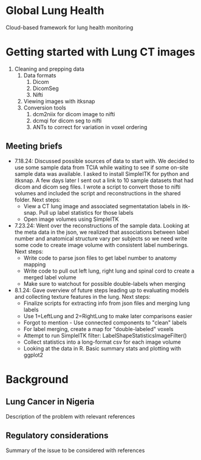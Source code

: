 # Global Lung Health
Cloud-based framework for lung health monitoring

# Getting started with Lung CT images

1. Cleaning and prepping data
    1. Data formats
        1. Dicom
        2. DicomSeg
        3. Nifti
    2. Viewing images with itksnap
    3. Conversion tools
        1. dcm2niix for dicom image to nifti
        2. dcmqi for dicom seg to nifti
        3. ANTs to correct for variation in voxel ordering

## Meeting briefs
- 7.18.24: Discussed possible sources of data to start with. We decided to use some sample data from TCIA while waiting to see if some on-site sample data was available. I asked to install SimpleITK for python and itksnap. A few days later I sent out a link to 10 sample datasets that had dicom and dicom seg files. I wrote a script to convert those to nifti volumes and included the script and reconstructions in the shared folder. Next steps:
    - View a CT lung image and associated segmentatation labels in itk-snap. Pull up label statistics for those labels
    - Open image volumes using SimpleITK
- 7.23.24: Went over the reconstructions of the sample data. Looking at the meta data in the json, we realized that associations between label number and anatomical structure vary per subjects so we need write some code to create image volume with consistent label numberings. Next steps:
    - Write code to parse json files to get label number to anatomy mapping
    - Write code to pull out left lung, right lung and spinal cord to create a merged label volume
    - Make sure to watchout for possible double-labels when merging 
- 8.1.24: Gave overview of future steps leading up to evaluating models and collecting texture features in the lung. Next steps:
    - Finalize scripts for extracting info from json files and merging lung labels
    - Use 1=LeftLung and 2=RightLung to make later comparisons easier
    - Forgot to mention - Use connected components to "clean" labels
    - For label merging, create a map for "double-labeled" voxels
    - Attempt to run SimpleITK filter: LabelShapeStatisticsImageFilter()
    - Collect statistics into a long-format csv for each image volume
    - Looking at the data in R. Basic summary stats and plotting with ggplot2




# Background

## Lung Cancer in Nigeria
Description of the problem with relevant references

## Regulatory considerations
Summary of the issue to be considered with references
